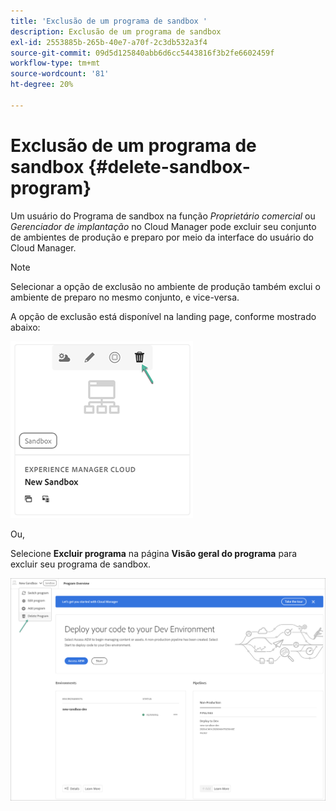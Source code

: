 ```yaml
---
title: 'Exclusão de um programa de sandbox '
description: Exclusão de um programa de sandbox
exl-id: 2553885b-265b-40e7-a70f-2c3db532a3f4
source-git-commit: 09d5d125840abb6d6cc5443816f3b2fe6602459f
workflow-type: tm+mt
source-wordcount: '81'
ht-degree: 20%

---
```


# Exclusão de um programa de sandbox {#delete-sandbox-program}

Um usuário do Programa de sandbox na função *Proprietário comercial* ou *Gerenciador de implantação* no Cloud Manager pode excluir seu conjunto de ambientes de produção e preparo por meio da interface do usuário do Cloud Manager.

>[!NOTE]
>Selecionar a opção de exclusão no ambiente de produção também exclui o ambiente de preparo no mesmo conjunto, e vice-versa.

A opção de exclusão está disponível na landing page, conforme mostrado abaixo:

![](assets/delete-sandbox1.png)

Ou,

Selecione **Excluir programa** na página **Visão geral do programa** para excluir seu programa de sandbox.

![](assets/delete-sandbox2.png)
